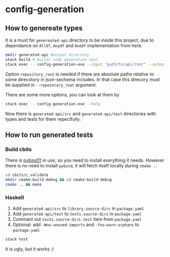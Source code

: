 # config-generation

## How to genereate types

It is a must for `genereated-api` directory to be inside this project, due to dependance on `AllOf`, `AnyOf` and `OneOf` implementation from here.  

```bash
mkdir generated-api #output directory
stack build # builds code generation tool
stack exec -- config-generation-exe --input "path/to/api/root" --output "./generated-api" --repository_root "path/to/api/repository/root"
```
Option `repository_root` is needed if there are absolute paths relative to some direcotory in json-sechema includes. In that case this direcory must be supplied in `--reposotory_root` argument.

There are some more options, you can look at them by 
```bash
stack exec -- config-generation-exe --help
```

Now there is `generated-api/src` and `generated-api/test` directories with types and tests for them repectfully.

## How to run generated tests

### Build cbits

There is [pybind11](https://pybind11.readthedocs.io/en/stable/) in use, so you need to install everything it needs. However there is no need to install `pybind`, it will fetch itself locally during `cmake ..`

```bash
cd cbits/c_validate
mkdir cmake-build-debug && cd cmake-build-debug
cmake .. && make
```

### Haskell 

1. Add `generated-api/src` to `library.source-dirs` in `package.yaml`
2. Add `generated-api/test` to `tests.source-dirs` in `package.yaml`
3. Commant out `tests.source-dirs.test` item from `package.yaml`
4. Optional: add `-Wno-unused-imports` and `-fno-warn-orphans` to `package.yaml`
```bash
stack test
```

It is ugly, but it works :)